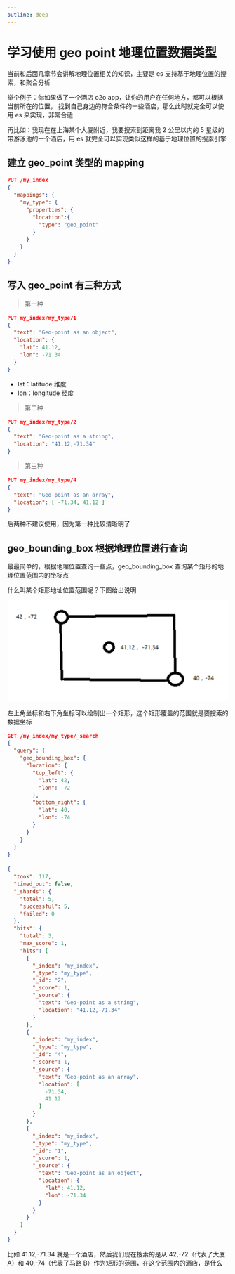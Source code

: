 ```yaml
---
outline: deep
---
```


# 学习使用 geo point 地理位置数据类型

当前和后面几章节会讲解地理位置相关的知识，主要是 es 支持基于地理位置的搜索，和聚合分析

举个例子：你如果做了一个酒店 o2o app，让你的用户在任何地方，都可以根据当前所在的位置，
找到自己身边的符合条件的一些酒店，那么此时就完全可以使用 es 来实现，非常合适

再比如：我现在在上海某个大厦附近，我要搜索到距离我 2 公里以内的 5 星级的带游泳池的一个酒店，用 es 就完全可以实现类似这样的基于地理位置的搜索引擎

## 建立 geo_point 类型的 mapping

```json
PUT /my_index
{
  "mappings": {
    "my_type": {
      "properties": {
        "location":{
          "type": "geo_point"
        }
      }
    }
  }  
}
```

## 写入 geo_point 有三种方式

> 第一种

```json
PUT my_index/my_type/1
{
  "text": "Geo-point as an object",
  "location": {
    "lat": 41.12,
    "lon": -71.34
  }
}
```

- lat：latitude 维度
- lon：longitude 经度

> 第二种

```json
PUT my_index/my_type/2
{
  "text": "Geo-point as a string",
  "location": "41.12,-71.34"
}
```

> 第三种

```json
PUT my_index/my_type/4
{
  "text": "Geo-point as an array",
  "location": [ -71.34, 41.12 ]
}

```

后两种不建议使用，因为第一种比较清晰明了

## geo_bounding_box 根据地理位置进行查询

最最简单的，根据地理位置查询一些点，geo_bounding_box 查询某个矩形的地理位置范围内的坐标点

什么叫某个矩形地址位置范围呢？下图给出说明

![](./assets/markdown-img-paste-20190312212641701.png)

左上角坐标和右下角坐标可以绘制出一个矩形，这个矩形覆盖的范围就是要搜索的数据坐标

```json
GET /my_index/my_type/_search
{
  "query": {
    "geo_bounding_box": {
      "location": {
        "top_left": {
          "lat": 42,
          "lon": -72
        },
        "bottom_right": {
          "lat": 40,
          "lon": -74
        }
      }
    }
  }
}

{
  "took": 117,
  "timed_out": false,
  "_shards": {
    "total": 5,
    "successful": 5,
    "failed": 0
  },
  "hits": {
    "total": 3,
    "max_score": 1,
    "hits": [
      {
        "_index": "my_index",
        "_type": "my_type",
        "_id": "2",
        "_score": 1,
        "_source": {
          "text": "Geo-point as a string",
          "location": "41.12,-71.34"
        }
      },
      {
        "_index": "my_index",
        "_type": "my_type",
        "_id": "4",
        "_score": 1,
        "_source": {
          "text": "Geo-point as an array",
          "location": [
            -71.34,
            41.12
          ]
        }
      },
      {
        "_index": "my_index",
        "_type": "my_type",
        "_id": "1",
        "_score": 1,
        "_source": {
          "text": "Geo-point as an object",
          "location": {
            "lat": 41.12,
            "lon": -71.34
          }
        }
      }
    ]
  }
}
```

比如 41.12,-71.34 就是一个酒店，然后我们现在搜索的是从 42,-72（代表了大厦A）和 40,-74（代表了马路 B）作为矩形的范围，在这个范围内的酒店，是什么
